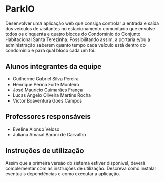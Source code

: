 # ParkIO

Desenvolver uma aplicação web que consiga controlar a entrada e saída dos veículos de visitantes no estacionamento comunitário que envolve todos os cinquenta e quatro blocos do Condomínio do Conjunto Habitacional Santa Terezinha. Possibilitando assim, a portaria e/ou a administração saberem quanto tempo cada veículo está dentro do condomínio e para qual bloco cada um foi.

## Alunos integrantes da equipe

* Guilherme Gabriel Silva Pereira
* Henrique Penna Forte Monteiro
* José Maurício Guimarães França
* Lucas Angelo Oliveira Martins Rocha
* Victor Boaventura Goes Campos

## Professores responsáveis

* Eveline Alonso Veloso
* Juliana Amaral Baroni de Carvalho

## Instruções de utilização

Assim que a primeira versão do sistema estiver disponível, deverá complementar com as instruções de utilização. Descreva como instalar eventuais dependências e como executar a aplicação.
